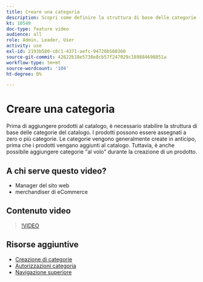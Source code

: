 ```yaml
---
title: Creare una categoria
description: Scopri come definire la struttura di base delle categorie per il catalogo dei prodotti.
kt: 10549
doc-type: feature video
audience: all
role: Admin, Leader, User
activity: use
exl-id: 2193b580-c8c1-4371-aefc-94720b560360
source-git-commit: 42622b18e5738e8cb57f247029c189884698851a
workflow-type: tm+mt
source-wordcount: '104'
ht-degree: 0%

---
```


# Creare una categoria

Prima di aggiungere prodotti al catalogo, è necessario stabilire la struttura di base delle categorie del catalogo. I prodotti possono essere assegnati a zero o più categorie. Le categorie vengono generalmente create in anticipo, prima che i prodotti vengano aggiunti al catalogo. Tuttavia, è anche possibile aggiungere categorie &quot;al volo&quot; durante la creazione di un prodotto.

## A chi serve questo video?

- Manager del sito web
- merchandiser di eCommerce

## Contenuto video

>[!VIDEO](https://video.tv.adobe.com/v/343746?quality=12&learn=on)

## Risorse aggiuntive

- [Creazione di categorie](https://docs.magento.com/user-guide/catalog/category-create.html)
- [Autorizzazioni categoria](https://docs.magento.com/user-guide/catalog/category-permissions.html)
- [Navigazione superiore](https://docs.magento.com/user-guide/catalog/navigation-top.html)
